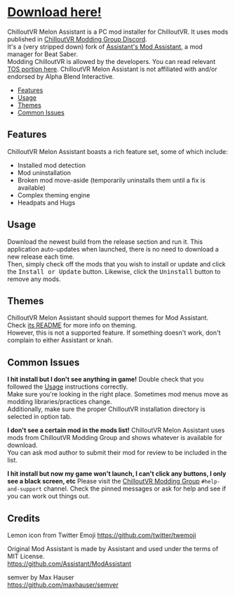 # [Download here!](https://github.com/knah/VRCMelonAssistant/releases/latest)

ChilloutVR Melon Assistant is a PC mod installer for ChilloutVR. It uses mods published in [ChilloutVR Modding Group Discord](https://discord.gg/xE7AwSrn).  
It's a (very stripped down) fork of [Assistant's Mod Assistant](https://github.com/Assistant/ModAssistant), a mod manager for Beat Saber.  
Modding ChilloutVR is allowed by the developers. You can read relevant [TOS portion here](https://docs.abinteractive.net/official/legal/tos/#7-modding-our-games).
ChilloutVR Melon Assistant is not affiliated with and/or endorsed by Alpha Blend Interactive.

* [Features](#Features)
* [Usage](#Usage)
* [Themes](#Themes)
* [Common Issues](#Common-Issues)

## Features

ChilloutVR Melon Assistant boasts a rich feature set, some of which include:
* Installed mod detection
* Mod uninstallation
* Broken mod move-aside (temporarily uninstalls them until a fix is available)
* Complex theming engine
* Headpats and Hugs

## Usage
Download the newest build from the release section and run it. This application auto-updates when launched, there is no need to download a new release each time.  
Then, simply check off the mods that you wish to install or update and click the <kbd>Install or Update</kbd> button. Likewise, click the <kbd>Uninstall</kbd> button to remove any mods.


## Themes
ChilloutVR Melon Assistant should support themes for Mod Assistant. Check [its README](https://github.com/Assistant/ModAssistant#themes) for more info on theming.  
However, this is not a supported feature. If something doesn't work, don't complain to either Assistant or knah.

## Common Issues
**I hit install but I don't see anything in game!**
  Double check that you followed the [Usage](#usage) instructions correctly.  
  Make sure you're looking in the right place. Sometimes mod menus move as modding libraries/practices change.  
  Additionally, make sure the proper ChilloutVR installation directory is selected in option tab.
  
**I don't see a certain mod in the mods list!**
  ChilloutVR Melon Assistant uses mods from ChilloutVR Modding Group and shows whatever is available for download.  
  You can ask mod author to submit their mod for review to be included in the list. 
  
**I hit install but now my game won't launch, I can't click any buttons, I only see a black screen, etc**
  Please visit the [ChilloutVR Modding Group](https://discord.gg/xE7AwSrn) `#help-and-support` channel. Check the pinned messages or ask for help and see if you can work out things out.
  
## Credits
Lemon icon from Twitter Emoji
https://github.com/twitter/twemoji

Original Mod Assistant is made by Assistant and used under the terms of MIT License.  
https://github.com/Assistant/ModAssistant

semver by Max Hauser  
https://github.com/maxhauser/semver
